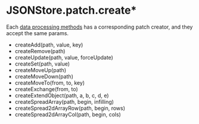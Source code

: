 # JSONStore.patch.create*

Each [data processing methods](https://github.com/Jimmy-YMJ/jsonstore-js#data-processing-methods) has a corresponding patch creator, and they accept the same params.

- createAdd(path, value, key)
- createRemove(path)
- createUpdate(path, value, forceUpdate)
- createSet(path, value)
- createMoveUp(path)
- createMoveDown(path)
- createMoveTo(from, to, key)
- createExchange(from, to)
- createExtendObject(path, a, b, c, d, e)
- createSpreadArray(path, begin, infilling)
- createSpread2dArrayRow(path, begin, rows)
- createSpread2dArrayCol(path, begin, cols)
